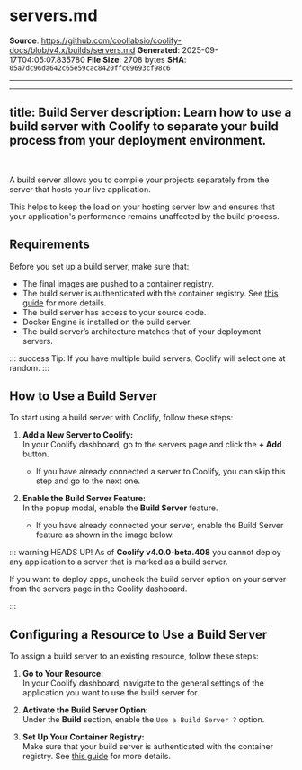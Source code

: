 # servers.md

**Source**: https://github.com/coollabsio/coolify-docs/blob/v4.x/builds/servers.md
**Generated**: 2025-09-17T04:05:07.835780
**File Size**: 2708 bytes
**SHA**: `05a7dc96da642c65e59cac8420ffc09693cf98c6`

---

---
title: Build Server
description: Learn how to use a build server with Coolify to separate your build process from your deployment environment.
---

<ZoomableImage src="/docs/images/builds/servers/banner.webp" />

<br />

A build server allows you to compile your projects separately from the server that hosts your live application. 

This helps to keep the load on your hosting server low and ensures that your application's performance remains unaffected by the build process.


## Requirements
Before you set up a build server, make sure that:

- The final images are pushed to a container registry.
- The build server is authenticated with the container registry. See [this guide](/knowledge-base/docker/registry) for more details.
- The build server has access to your source code.
- Docker Engine is installed on the build server.
- The build server’s architecture matches that of your deployment servers.

::: success Tip:
If you have multiple build servers, Coolify will select one at random.
:::


## How to Use a Build Server
To start using a build server with Coolify, follow these steps:

1. **Add a New Server to Coolify:**  
   In your Coolify dashboard, go to the servers page and click the **+ Add** button.

   <ZoomableImage src="/docs/images/builds/servers/1.webp" />

   - If you have already connected a server to Coolify, you can skip this step and go to the next one.

2. **Enable the Build Server Feature:**  
   In the popup modal, enable the **Build Server** feature.
   <ZoomableImage src="/docs/images/builds/servers/2.webp" />

   - If you have already connected your server, enable the Build Server feature as shown in the image below.
   <ZoomableImage src="/docs/images/builds/servers/3.webp" />

::: warning HEADS UP!
As of **Coolify v4.0.0-beta.408** you cannot deploy any application to a server that is marked as a build server. 

If you want to deploy apps, uncheck the build server option on your server from the servers page in the Coolify dashboard.

   <ZoomableImage src="/docs/images/builds/servers/3.webp" />
:::


## Configuring a Resource to Use a Build Server
To assign a build server to an existing resource, follow these steps:

1. **Go to Your Resource:**  
   In your Coolify dashboard, navigate to the general settings of the application you want to use the build server for.

2. **Activate the Build Server Option:**  
   Under the **Build** section, enable the `Use a Build Server ?` option.

   <ZoomableImage src="/docs/images/builds/servers/4.webp" />

3. **Set Up Your Container Registry:**  
   Make sure that your build server is authenticated with the container registry. See [this guide](/knowledge-base/docker/registry) for more details.


